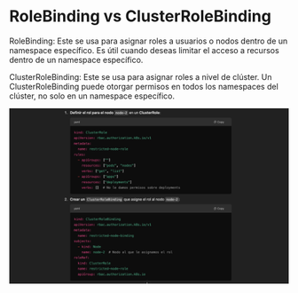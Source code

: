 # RoleBinding vs ClusterRoleBinding

RoleBinding:
Este se usa para asignar roles a usuarios o nodos dentro de un namespace específico. Es útil cuando deseas limitar el acceso a recursos dentro de un namespace específico.

ClusterRoleBinding:
Este se usa para asignar roles a nivel de clúster. Un ClusterRoleBinding puede otorgar permisos en todos los namespaces del clúster, no solo en un namespace específico.

 ![apis](../assets/role.PNG)
